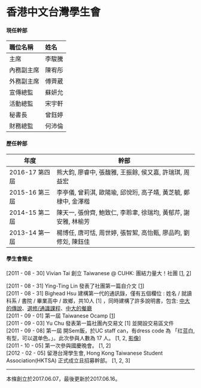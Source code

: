 # 香港中文台灣學生會

#### 現任幹部

| 職位名稱 | 姓名 |
| :--- | :--- |
| 主席 | 李駿騰 |
| 內務副主席 | 陳宥彤 |
| 外務副主席 | 傅薺葳 |
| 宣傳總監 | 蘇妍允 |
| 活動總監 | 宋宇軒 |
| 秘書長 | 曾鈺婷 |
| 財務總監 | 何沛倫 |

#### 

#### 歷任幹部

| 年度 | 幹部 |
| --- | --- |
| 2016-17 第四屆 | 熊大鈞, 廖睿中, 張馥雅, 王振餘, 侯又嘉, 許瑞琪, 周益宏 |
| 2015-16 第三屆 | 李亭儀, 曾莉淇, 歐陽瑜, 邱悅珩, 高子靖, 黃芝毓, 鄭棣中, 金澤楷 |
| 2014-15 第二屆 | 陳天一, 張佾齊, 鮑致仁, 李聆聿, 徐瑞均, 黃郁芹, 謝安雅, 林榆芳 |
| 2013-14 第一屆 | 楊博任, 唐可恬, 周世婷, 張智絮, 高怡甄, 廖品昀, 劉修彣, 陳鈺佳 |

#### 

#### 學生會簡史

\[2011 - 08 - 30\]      Vivian Tai 創立 Taiwanese @ CUHK: 團結力量大！社團 \[[1](https://www.facebook.com/162461677166537/posts/162461680499870), [2](https://www.facebook.com/162461677166537/posts/162465357166169)\]

\[2011 - 08 - 31\]      ‎Ying-Ting Lin 發表了社團第一篇自介文 \[[1](https://www.facebook.com/162461677166537/posts/162756247137080)\]  
\[2011 - 08 - 31\]      Bighead Hsu 建構第一代的通訊錄，僅有五個欄位 : 姓名 / 就讀科系 / 書院 / 畢業高中 / 故鄉，共10人 \[1\] ，同時建構了許多說明書，包含: [中大的傳說](https://www.facebook.com/notes/taiwanese-cuhk-團結力量大/中大的傳說/163178440428194)、[選修/通識課程](https://www.facebook.com/notes/taiwanese-cuhk-團結力量大/選修通識課程/162942373785134)、[中大的餐廳](https://www.facebook.com/notes/taiwanese-cuhk-團結力量大/中大的餐廳/162942020451836)  
\[2011 - 09 - 01\]      第一屆 Taiwanese Ocamp \[[1](https://www.facebook.com/162461677166537/posts/163258283753543)\]  
\[2011 - 09 - 03\]      Yu Chu 發表第一篇社團內交易文 \[1\] 並開設交易區文件  
\[2011 - 09 - 08\]      第一屆 開Sem飯，於UC staff can，有dress code 為 「红蓝白, 有型，可以選单色。」。此次參與人數為 17 人。 \[1, 2, [影像](https://www.facebook.com/photo.php?fbid=10150434854399199&set=oa.166650693414302&type=3&theater)\]  
\[2011 - 10 - 05\]      第一次參與國慶晚會。 \[1, 2\]  
\[2012 - 02 - 05\]     留港台灣學生會, Hong Kong Taiwanese Student Association\(HKTSA\) 正式成立且招募幹部。 \[1, 2, 3\]

---
本條創立於2017.06.07，最後更新於2017.06.16。